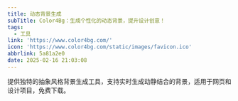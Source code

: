 ```yaml
---
title: 动态背景生成
subTitle: Color4Bg：生成个性化的动态背景，提升设计创意！
tags:
  - 工具
link: 'https://www.color4bg.com/'
icon: 'https://www.color4bg.com/static/images/favicon.ico'
abbrlink: 5a81a2e0
date: 2025-02-16 21:03:08
---
```


提供独特的抽象风格背景生成工具，支持实时生成动静结合的背景，适用于网页和设计项目，免费下载。